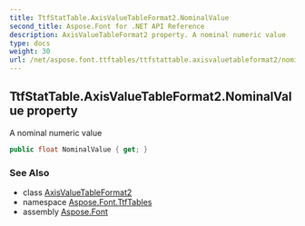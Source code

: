 ```yaml
---
title: TtfStatTable.AxisValueTableFormat2.NominalValue
second_title: Aspose.Font for .NET API Reference
description: AxisValueTableFormat2 property. A nominal numeric value
type: docs
weight: 30
url: /net/aspose.font.ttftables/ttfstattable.axisvaluetableformat2/nominalvalue/
---
```

## TtfStatTable.AxisValueTableFormat2.NominalValue property

A nominal numeric value

```csharp
public float NominalValue { get; }
```

### See Also

* class [AxisValueTableFormat2](../)
* namespace [Aspose.Font.TtfTables](../../../aspose.font.ttftables/)
* assembly [Aspose.Font](../../../)



